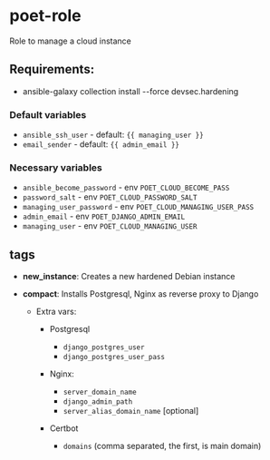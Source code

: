 # poet-role

Role to manage a cloud instance

## Requirements:

- ansible-galaxy collection install --force devsec.hardening

### Default variables

- `ansible_ssh_user` - default: `{{ managing_user }}`
- `email_sender` - default: `{{ admin_email }}`

### Necessary variables

- `ansible_become_password` - env `POET_CLOUD_BECOME_PASS`
- `password_salt` - env `POET_CLOUD_PASSWORD_SALT`
- `managing_user_password` - env `POET_CLOUD_MANAGING_USER_PASS`
- `admin_email` - env `POET_DJANGO_ADMIN_EMAIL`
- `managing_user` - env `POET_CLOUD_MANAGING_USER`

## tags

- **new_instance**: Creates a new hardened Debian instance
- **compact**: Installs Postgresql, Nginx as reverse proxy to Django

  - Extra vars:

    - Postgresql

      - `django_postgres_user`
      - `django_postgres_user_pass`

    - Nginx:

      - `server_domain_name`
      - `django_admin_path`
      - `server_alias_domain_name` [optional]

    - Certbot

      - `domains` (comma separated, the first, is main domain)
